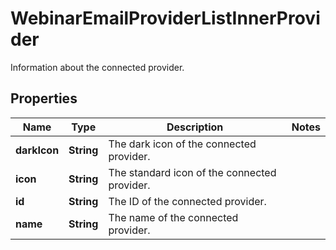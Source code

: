 

# WebinarEmailProviderListInnerProvider

Information about the connected provider.

## Properties

| Name | Type | Description | Notes |
|------------ | ------------- | ------------- | -------------|
|**darkIcon** | **String** | The dark icon of the connected provider. |  |
|**icon** | **String** | The standard icon of the connected provider. |  |
|**id** | **String** | The ID of the connected provider. |  |
|**name** | **String** | The name of the connected provider. |  |



